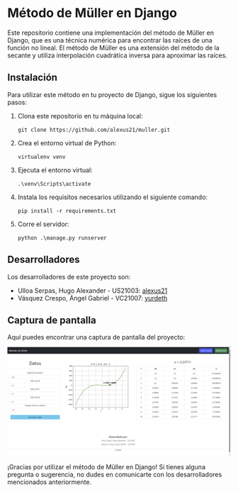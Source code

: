 # Método de Müller en Django

Este repositorio contiene una implementación del método de Müller en Django, que es una técnica numérica para encontrar las raíces de una función no lineal. El método de Müller es una extensión del método de la secante y utiliza interpolación cuadrática inversa para aproximar las raíces.

## Instalación
Para utilizar este método en tu proyecto de Django, sigue los siguientes pasos:

1. Clona este repositorio en tu máquina local: 
   ```
   git clone https://github.com/alexus21/muller.git
   ```

2. Crea el entorno virtual de Python:
   ```
   virtualenv venv
   ```

3. Ejecuta el entorno virtual:
   ```
   .\venv\Scripts\activate
   ```

4. Instala los requisitos necesarios utilizando el siguiente comando:
   ```
   pip install -r requirements.txt
   ```

5. Corre el servidor:
   ```
   python .\manage.py runserver
   ```

## Desarrolladores
Los desarrolladores de este proyecto son:

- Ulloa Serpas, Hugo Alexander - US21003: [alexus21](https://github.com/alexus21)
- Vásquez Crespo, Ángel Gabriel - VC21007: [yurdeth](https://github.com/yurdeth)

## Captura de pantalla
Aquí puedes encontrar una captura de pantalla del proyecto:

![Captura de pantalla](https://raw.githubusercontent.com/alexus21/muller/main/2023-06-27_18-18.png)

¡Gracias por utilizar el método de Müller en Django! Si tienes alguna pregunta o sugerencia, no dudes en comunicarte con los desarrolladores mencionados anteriormente.
